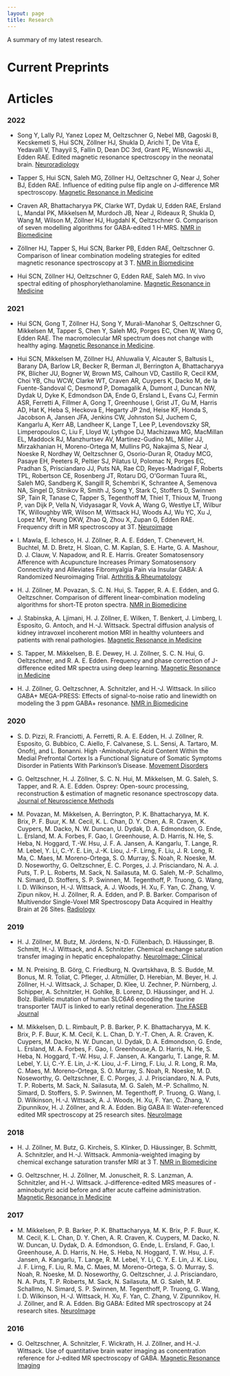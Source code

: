 ```yaml
---
layout: page
title: Research
---
```

A summary of my latest research.

# Current Preprints

# Articles
### 2022
- Song Y, Lally PJ, Yanez Lopez M, Oeltzschner G, Nebel MB, Gagoski B, Kecskemeti S, Hui SCN, Zöllner HJ, Shukla D, Arichi T, De Vita E, Yedavalli V, Thayyil S, Fallin D, Dean DC 3rd, Grant PE, Wisnowski JL, Edden RAE. Edited magnetic resonance spectroscopy in the neonatal brain. [Neuroradiology](https://doi.org/10.1007/s00234-021-02821-9)

- Tapper S, Hui SCN, Saleh MG, Zöllner HJ, Oeltzschner G, Near J, Soher BJ, Edden RAE. Influence of editing pulse flip angle on J-difference MR spectroscopy. [Magnetic Resonance in Medicine](https://doi.org/10.1002/mrm.29008)

- Craven AR, Bhattacharyya PK, Clarke WT, Dydak U, Edden RAE, Ersland L, Mandal PK, Mikkelsen M, Murdoch JB, Near J, Rideaux R, Shukla D, Wang M, Wilson M, Zöllner HJ, Hugdahl K, Oeltzschner G. Comparison of seven modelling algorithms for GABA-edited 1 H-MRS. [NMR in Biomedicine](https://doi.org/10.1002/nbm.4702)

- Zöllner HJ, Tapper S, Hui SCN, Barker PB, Edden RAE, Oeltzschner G. Comparison of linear combination modeling strategies for edited magnetic resonance spectroscopy at 3 T. [NMR in Biomedicine](https://doi.org/10.1002/nbm.4618)

- Hui SCN, Zöllner HJ, Oeltzschner G, Edden RAE, Saleh MG. In vivo spectral editing of phosphorylethanolamine. [Magnetic Resonance in Medicine](https://doi.org/10.1002/mrm.28976)

### 2021
- Hui SCN, Gong T, Zöllner HJ, Song Y, Murali-Manohar S, Oeltzschner G, Mikkelsen M, Tapper S, Chen Y, Saleh MG, Porges EC, Chen W, Wang G, Edden RAE. The macromolecular MR spectrum does not change with healthy aging. [Magnetic Resonance in Medicine](https://doi.org/10.1002/mrm.29093).

- Hui SCN, Mikkelsen M, Zöllner HJ, Ahluwalia V, Alcauter S, Baltusis L, Barany DA, Barlow LR, Becker R, Berman JI, Berrington A, Bhattacharyya PK, Blicher JU, Bogner W, Brown MS, Calhoun VD, Castillo R, Cecil KM, Choi YB, Chu WCW, Clarke WT, Craven AR, Cuypers K, Dacko M, de la Fuente-Sandoval C, Desmond P, Domagalik A, Dumont J, Duncan NW, Dydak U, Dyke K, Edmondson DA, Ende G, Ersland L, Evans CJ, Fermin ASR, Ferretti A, Fillmer A, Gong T, Greenhouse I, Grist JT, Gu M, Harris AD, Hat K, Heba S, Heckova E, Hegarty JP 2nd, Heise KF, Honda S, Jacobson A, Jansen JFA, Jenkins CW, Johnston SJ, Juchem C, Kangarlu A, Kerr AB, Landheer K, Lange T, Lee P, Levendovszky SR, Limperopoulos C, Liu F, Lloyd W, Lythgoe DJ, Machizawa MG, MacMillan EL, Maddock RJ, Manzhurtsev AV, Martinez-Gudino ML, Miller JJ, Mirzakhanian H, Moreno-Ortega M, Mullins PG, Nakajima S, Near J, Noeske R, Nordhøy W, Oeltzschner G, Osorio-Duran R, Otaduy MCG, Pasaye EH, Peeters R, Peltier SJ, Pilatus U, Polomac N, Porges EC, Pradhan S, Prisciandaro JJ, Puts NA, Rae CD, Reyes-Madrigal F, Roberts TPL, Robertson CE, Rosenberg JT, Rotaru DG, O'Gorman Tuura RL, Saleh MG, Sandberg K, Sangill R, Schembri K, Schrantee A, Semenova NA, Singel D, Sitnikov R, Smith J, Song Y, Stark C, Stoffers D, Swinnen SP, Tain R, Tanase C, Tapper S, Tegenthoff M, Thiel T, Thioux M, Truong P, van Dijk P, Vella N, Vidyasagar R, Vovk A, Wang G, Westlye LT, Wilbur TK, Willoughby WR, Wilson M, Wittsack HJ, Woods AJ, Wu YC, Xu J, Lopez MY, Yeung DKW, Zhao Q, Zhou X, Zupan G, Edden RAE. Frequency drift in MR spectroscopy at 3T. [Neuroimage](https://doi.org/10.1016/j.neuroimage.2021.118430)

- I. Mawla, E. Ichesco, H. J. Zöllner, R. A. E. Edden, T. Chenevert, H. Buchtel, M. D. Bretz, H. Sloan, C. M. Kaplan, S. E. Harte, G. A. Mashour, D. J. Clauw, V. Napadow, and R. E. Harris. Greater Somatosensory Afference with Acupuncture Increases Primary Somatosensory Connectivity and Alleviates Fibromyalgia Pain via Insular GABA: A Randomized Neuroimaging Trial. [Arthritis & Rheumatology](https://onlinelibrary.wiley.com/doi/pdf/10.1002/art.41620)

- H. J. Zöllner, M. Povazan, S. C. N. Hui, S. Tapper, R. A. E. Edden, and G. Oeltzschner. Comparison of different linear-combination modeling algorithms for short-TE proton spectra. [NMR in Biomedicine](https://onlinelibrary.wiley.com/doi/pdf/10.1002/nbm.4482)

- J. Stabinska, A. Ljimani, H. J. Zöllner, E. Wilken, T. Benkert, J. Limberg, I. Esposito, G. Antoch, and H.-J. Wittsack. Spectral diffusion analysis of kidney intravoxel incoherent motion MRI in healthy volunteers and patients with renal pathologies. [Magnetic Resonance in Medicine](https://onlinelibrary.wiley.com/doi/pdf/10.1002/mrm.28631)

- S. Tapper, M. Mikkelsen, B. E. Dewey, H. J. Zöllner, S. C. N. Hui, G. Oeltzschner, and R. A. E. Edden. Frequency and phase correction of J-difference edited MR spectra using deep learning. [Magnetic Resonance in Medicine](https://onlinelibrary.wiley.com/doi/pdf/10.1002/mrm.28525)

- H. J. Zöllner, G. Oeltzschner, A. Schnitzler, and H.-J. Wittsack. In silico GABA+ MEGA-PRESS: Effects of signal-to-noise ratio and linewidth on modeling the 3 ppm GABA+ resonance. [NMR in Biomedicine](https://onlinelibrary.wiley.com/doi/pdf/10.1002/nbm.4410)

### 2020

- S. D. Pizzi, R. Franciotti, A. Ferretti, R. A. E. Edden, H. J. Zöllner, R. Esposito, G. Bubbico, C. Aiello, F. Calvanese, S. L. Sensi, A. Tartaro, M. Onofrj, and L. Bonanni. High -Aminobutyric Acid Content Within the Medial Prefrontal Cortex Is a Functional Signature of Somatic Symptoms Disorder in Patients With Parkinson’s Disease. [Movement Disorders](https://onlinelibrary.wiley.com/doi/pdf/10.1002/mds.28221)

- G. Oeltzschner, H. J. Zöllner, S. C. N. Hui, M. Mikkelsen, M. G. Saleh, S. Tapper, and R. A. E. Edden. Osprey: Open-sourc processing, reconstruction & estimation of magnetic resonance spectroscopy data. [Journal of Neuroscience Methods](https://doi.org/10.1016/j.jneumeth.2020.108827)

- M. Povazan, M. Mikkelsen, A. Berrington, P. K. Bhattacharyya, M. K. Brix, P. F. Buur, K. M. Cecil, K. L. Chan, D. Y. Chen, A. R. Craven, K. Cuypers, M. Dacko, N. W. Duncan, U. Dydak, D. A. Edmondson, G. Ende, L. Ersland, M. A. Forbes, F. Gao, I. Greenhouse, A. D. Harris, N. He, S. Heba, N. Hoggard, T.-W. Hsu, J. F. A. Jansen, A. Kangarlu, T. Lange, R. M. Lebel, Y. Li, C.-Y. E. Lin, J.-K. Liou, J.-F. Lirng, F. Liu, J. R. Long, R. Ma, C. Maes, M. Moreno-Ortega, S. O. Murray, S. Noah, R. Noeske, M. D. Noseworthy, G. Oeltzschner, E. C. Porges, J. J. Prisciandaro, N. A. J. Puts, T. P. L. Roberts, M. Sack, N. Sailasuta, M. G. Saleh, M.-P. Schallmo, N. Simard, D. Stoffers, S. P. Swinnen, M. Tegenthoff, P. Truong, G. Wang, I. D. Wilkinson, H.-J. Wittsack, A. J. Woods, H. Xu, F. Yan, C. Zhang, V. Zipun nikov, H. J. Zöllner, R. A. Edden, and P. B. Barker. Comparison of Multivendor Single-Voxel MR Spectroscopy Data Acquired in Healthy Brain at 26 Sites. [Radiology](https://doi.org/10.1148/radiol.2020191037)

### 2019

- H. J. Zöllner, M. Butz, M. Jördens, N.-D. Füllenbach, D. Häussinger, B. Schmitt, H.-J. Wittsack, and A. Schnitzler. Chemical exchange saturation transfer imaging in hepatic encephalopathy. [NeuroImage: Clinical](https://doi.org/10.1016/j.nicl.2019.101743)

- M. N. Preising, B. Görg, C. Friedburg, N. Qvartskhava, B. S. Budde, M. Bonus, M. R. Toliat, C. Pfleger, J. Altmüller, D. Herebian, M. Beyer, H. J. Zöllner, H.-J. Wittsack, J. Schaper, D. Klee, U. Zechner, P. Nürnberg, J. Schipper, A. Schnitzler, H. Gohlke, B. Lorenz, D. Häussinger, and H. J. Bolz. Biallelic mutation of human SLC6A6 encoding the taurine transporter TAUT is linked to early retinal degeneration. [The FASEB Journal](https://doi.org/10.1096/fj.201900914RR)

- M. Mikkelsen, D. L. Rimbault, P. B. Barker, P. K. Bhattacharyya, M. K. Brix, P. F. Buur,
K. M. Cecil, K. L. Chan, D. Y.-T. Chen, A. R. Craven, K. Cuypers, M. Dacko, N. W. Duncan, U. Dydak, D. A. Edmondson, G. Ende, L. Ersland, M. A. Forbes, F. Gao, I. Greenhouse,A. D. Harris, N. He, S. Heba, N. Hoggard, T.-W. Hsu, J. F. Jansen, A. Kangarlu, T. Lange, R. M. Lebel, Y. Li, C.-Y. E. Lin, J.-K. Liou, J.-F. Lirng, F. Liu, J. R. Long, R. Ma, C. Maes, M. Moreno-Ortega, S. O. Murray, S. Noah, R. Noeske, M. D. Noseworthy, G. Oeltzschner, E. C. Porges, J. J. Prisciandaro, N. A. Puts, T. P. Roberts, M. Sack, N. Sailasuta, M. G. Saleh, M.-P. Schallmo, N. Simard, D. Stoffers, S. P. Swinnen, M. Tegenthoff, P. Truong, G. Wang, I. D. Wilkinson, H.-J. Wittsack, A. J. Woods, H. Xu, F. Yan, C. Zhang, V. Zipunnikov, H. J. Zöllner, and R. A. Edden. Big GABA II: Water-referenced edited MR spectroscopy at 25 research sites. [NeuroImage](https://doi.org/10.1016/J.NEUROIMAGE.2019.02.059)

### 2018

- H. J. Zöllner, M. Butz, G. Kircheis, S. Klinker, D. Häussinger, B. Schmitt, A. Schnitzler, and H.-J. Wittsack. Ammonia-weighted imaging by chemical exchange saturation transfer MRI at 3 T. [NMR in Biomedicine](https://doi.org/10.1002/nbm.3947)

- G. Oeltzschner, H. J. Zöllner, M. Jonuscheit, R. S. Lanzman, A. Schnitzler, and H.-J. Wittsack. J-difference-edited MRS measures of -aminobutyric acid before and after acute caffeine administration. [Magnetic Resonance in Medicine](https://doi.org/10.1002/mrm.27233)

### 2017
- M. Mikkelsen, P. B. Barker, P. K. Bhattacharyya, M. K. Brix, P. F. Buur, K. M. Cecil, K. L. Chan, D. Y. Chen, A. R. Craven, K. Cuypers, M. Dacko, N. W. Duncan, U. Dydak, D. A. Edmondson, G. Ende, L. Ersland, F. Gao, I. Greenhouse, A. D. Harris, N. He, S. Heba, N. Hoggard, T. W. Hsu, J. F. Jansen, A. Kangarlu, T. Lange, R. M. Lebel, Y. Li, C. Y. E. Lin, J. K. Liou, J. F. Lirng, F. Liu, R. Ma, C. Maes, M. Moreno-Ortega, S. O. Murray, S. Noah, R. Noeske, M. D. Noseworthy, G. Oeltzschner, J. J. Prisciandaro, N. A. Puts, T. P. Roberts, M. Sack, N. Sailasuta, M. G. Saleh, M. P. Schallmo, N. Simard, S. P. Swinnen, M. Tegenthoff, P. Truong, G. Wang, I. D. Wilkinson, H.-J. Wittsack, H. Xu, F. Yan, C. Zhang, V. Zipunnikov, H. J. Zöllner, and R. A. Edden. Big GABA: Edited MR spectroscopy at 24 research sites. [NeuroImage](https://doi.org/10.1016/j.neuroimage.2017.07.021)

### 2016

- G. Oeltzschner, A. Schnitzler, F. Wickrath, H. J. Zöllner, and H.-J. Wittsack. Use of quantitative brain water imaging as concentration reference for J-edited MR spectroscopy of GABA. [Magnetic Resonance Imaging](https://doi.org/10.1016/j.mri.2016.04.013)
